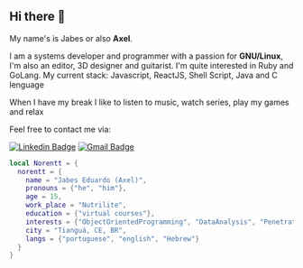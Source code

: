 ## Hi there 👋

My name's is Jabes or also __Axel__.

I am a systems developer and programmer with a passion for **GNU/Linux**, I'm also an editor, 3D designer and guitarist. I'm quite interested in Ruby and GoLang. My current stack: Javascript, ReactJS, Shell Script, Java and C lenguage

When I have my break I like to listen to music, watch series, play my games and relax

 Feel free to contact me via:

[![Linkedin Badge](https://img.shields.io/badge/-norentt-blue?style=flat&logo=Linkedin&logoColor=white&link=https://www.linkedin.com/in/norentt/)](https://www.linkedin.com/in/norentt/)
[![Gmail Badge](https://img.shields.io/badge/-norenttcomercial@gmail.com-d14836?style=flat&logo=Gmail&logoColor=white&link=mailto:mailto:norenttcomercial@gmail.com)](mailto:norenttcomercial@gmail.com)

~~~lua
local Norentt = {
  norentt = {
    name = "Jabes Eduardo (Axel)",
    pronouns = {"he", "him"},
    age = 15,
    work_place = "Nutrilite",
    education = {"virtual courses"},
    interests = {"ObjectOrientedProgramming", "DataAnalysis", "PenetrationTesting"},
    city = "Tianguá, CE, BR",
    langs = {"portuguese", "english", "Hebrew"}
  }
}

~~~
